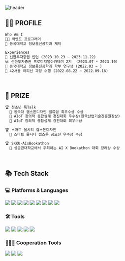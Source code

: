 ![header](https://capsule-render.vercel.app/api?type=slice&color=auto&height=200&section=header&text=Hello👋&desc=I'm%20Seoyun&fontSize=60&rotate=14&fontAlignY=25&fontAlign=75&descAlignY=43&descAlign=80&&animation=twinkling)

## 🙋‍♀️ PROFILE
```markdown
Who Am I
👩‍💻 백엔드 프로그래머
🏫 동국대학교 정보통신공학과 재학

Experiences
🏦 신한투자증권 인턴 (2023.10.23 ~ 2023.11.22)
💻 신한투자증권 프로디지털아카데미 2기  (2023.07 ~ 2023.10)
🏫 동국대학교 정보통신공학과 학부 연구생 (2022.03 ~ )
🏫 42서울 라피신 과정 수행 (2022.08.22 ~ 2022.09.16)
```
<br>

## 🎉 PRIZE
```markdown
🏆 청소년 톡Talk
  🏅 동국대 캡스톤디자인 밸류업 최우수상 수상
  🏅 AIoT 창의적 종합설계 경진대회 우수상(한국산업기술진흥원장상)
  🏅 AIoT 창의적 종합설계 경진대회 최우수상

🏆 스마트 물시티 캡스톤디자인
  🏅 스마트 물시티 캡스톤 공모전 우수상 수상

🏆 SKKU-AIxBookathon 
  🏅 성균관대학교에서 주최하는 AI X Bookathon 대회 장려상 수상
```
<br>

<div>
    <h2> 📚 Tech Stack  </h2>
    <h3> 💻 Platforms & Languages </h3>
</div>
<div>
    <img src="https://img.shields.io/badge/Java-007396?style=for-the-badge&logo=Conda-Forge&logoColor=white" />
    <img src="https://img.shields.io/badge/Spring-6DB33F?style=for-the-badge&logo=Spring&logoColor=white" />
    <img src="https://img.shields.io/badge/Python-3776AB?style=for-the-badge&logo=Python&logoColor=white" />
    <img src="https://img.shields.io/badge/django-092E20?style=for-the-badge&logo=django&logoColor=white" />
    <img src="https://img.shields.io/badge/MySQL-4479A1?style=for-the-badge&logo=MySQL&logoColor=white" />
    <img src="https://img.shields.io/badge/HTML5-E34F26?style=for-the-badge&logo=HTML5&logoColor=white" />
    <img src="https://img.shields.io/badge/CSS3-1572B6?style=for-the-badge&logo=CSS3&logoColor=white" />
    <img src="https://img.shields.io/badge/Javascript-F7DF1E?style=for-the-badge&logo=javascript&logoColor=white" />
    <img src="https://img.shields.io/badge/React-61DAFB?style=for-the-badge&logo=React&logoColor=white" />
</div>

<h3>🛠️ Tools</h3>
<div>
    <img src="https://img.shields.io/badge/Eclipse-2C2255?style=for-the-badge&logo=eclipse&logoColor=white" />
    <img src="https://img.shields.io/badge/Intellij-000000?style=for-the-badge&logo=intellijidea&logoColor=white" />
    <img src="https://img.shields.io/badge/VisualStudioCode-007ACC?style=for-the-badge&logo=VisualStudioCode&logoColor=white" />
    <img src="https://img.shields.io/badge/Docker-2496ED?style=for-the-badge&logo=docker&logoColor=white" />
    <img src="https://img.shields.io/badge/AWS-232F3E?style=for-the-badge&logo=amazonaws&logoColor=white" />
</div>

<h3> 🧑‍🤝‍🧑 Cooperation Tools </h3>
<div>
    <img src="https://img.shields.io/badge/Github-181717?style=for-the-badge&logo=github&logoColor=white" />
    <img src="https://img.shields.io/badge/Notion-000000?style=for-the-badge&logo=notion&logoColor=white" />
    <img src="https://img.shields.io/badge/Figma-F24E1E?style=for-the-badge&logo=figma&logoColor=white" />
</div>
<br><br>

<!--[![Solved.ac Profile](http://mazassumnida.wtf/api/v2/generate_badge?boj=apple7484)](https://solved.ac/apple7484)-->
<br>
